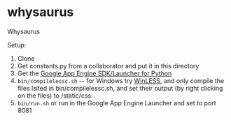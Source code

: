 whysaurus
=========

Whysaurus

Setup:

1. Clone
2. Get constants.py from a collaborator and put it in this directory
3. Get the [Google App Engine SDK/Launcher for Python](https://developers.google.com/appengine/downloads)
5. `bin/compilelessc.sh` -- for Windows try [WinLESS](http://www.winless.org), and only compile the files lsited in bin/compilelessc.sh, and set their output (by right clicking on the files) to /static/css.
6. `bin/run.sh` or run in the Google App Engine Launcher and set to port 8081
